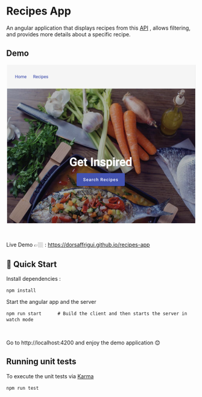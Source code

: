 # Recipes App

An angular application that displays recipes from this
[API](https://recipesapi.kutaybekleric.com/recipes/)
, allows filtering, and provides more details about a specific recipe.

## Demo

<p align="center">
  <img width= "500px" src="./assets/cover.png" alt="Sample app gif"/>
</p>

<br/>

Live Demo 👉🏼 : https://dorsaffrigui.github.io/recipes-app

## 🚀 Quick Start

Install dependencies :
```
npm install
```

Start the angular app and the server

```
npm run start      # Build the client and then starts the server in watch mode
```
<br>

Go to http://localhost:4200 and enjoy the demo application 😊

## Running unit tests

To execute the unit tests via [Karma](https://karma-runner.github.io)

```
npm run test     
```

